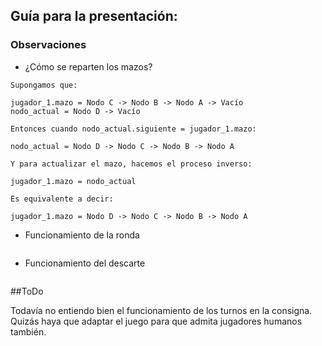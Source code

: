 ## Guía para la presentación:

### Observaciones

- ¿Cómo se reparten los mazos?

```
Supongamos que:

jugador_1.mazo = Nodo C -> Nodo B -> Nodo A -> Vacío
nodo_actual = Nodo D -> Vacío

Entonces cuando nodo_actual.siguiente = jugador_1.mazo:

nodo_actual = Nodo D -> Nodo C -> Nodo B -> Nodo A

Y para actualizar el mazo, hacemos el proceso inverso:

jugador_1.mazo = nodo_actual

Es equivalente a decir:

jugador_1.mazo = Nodo D -> Nodo C -> Nodo B -> Nodo A

```

- Funcionamiento de la ronda

```

```

- Funcionamiento del descarte

```

```

##ToDo

Todavía no entiendo bien el funcionamiento de los turnos en la consigna. Quizás haya que adaptar el juego para que admita jugadores humanos también.